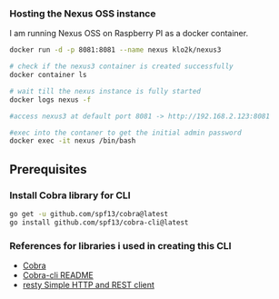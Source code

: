 
### Hosting the Nexus OSS instance

I am running Nexus OSS on Raspberry PI as a docker container. 

```sh
docker run -d -p 8081:8081 --name nexus klo2k/nexus3

# check if the nexus3 container is created successfully
docker container ls 

# wait till the nexus instance is fully started
docker logs nexus -f 

#access nexus3 at default port 8081 -> http://192.168.2.123:8081

#exec into the contaner to get the initial admin password
docker exec -it nexus /bin/bash
```

## Prerequisites

### Install Cobra library for CLI

```sh
go get -u github.com/spf13/cobra@latest
go install github.com/spf13/cobra-cli@latest
```


### References for libraries i used in creating this CLI

* [Cobra](https://pkg.go.dev/github.com/spf13/cobra@v1.4.0)
* [Cobra-cli README](https://github.com/spf13/cobra-cli/blob/main/README.md)
* [resty Simple HTTP and REST client](https://github.com/go-resty/resty)


